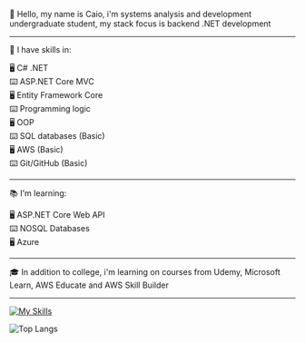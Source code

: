 :wave: Hello, my name is Caio, i'm systems analysis and development undergraduate student, my stack focus is backend .NET development  

---

:book: I have skills in: 

:desktop_computer: C# .NET   
:keyboard: ASP.NET Core MVC       
:desktop_computer: Entity Framework Core     
:keyboard: Programming logic   
:desktop_computer: OOP   
:keyboard: SQL databases (Basic)   
:desktop_computer: AWS (Basic)   
:keyboard: Git/GitHub (Basic)   


---

:books: I'm learning:    

:desktop_computer: ASP.NET Core Web API    
:keyboard: NOSQL Databases    
:desktop_computer: Azure    

---

:mortar_board: In addition to college, i'm learning on courses from Udemy, Microsoft Learn, AWS Educate and AWS Skill Builder

---

[![My Skills](https://skillicons.dev/icons?i=dotnet,cs,visualstudio,aws,github)](https://skillicons.dev)  

![Top Langs](https://github-readme-stats.vercel.app/api/top-langs/?username=caiomolinaro&theme=transparent&layout=compact)


